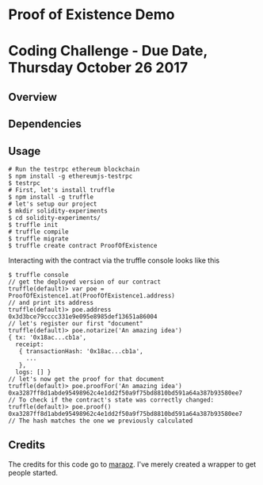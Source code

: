 # Proof of Existence Demo


# Coding Challenge - Due Date, Thursday October 26 2017

## Overview

## Dependencies

## Usage

```
# Run the testrpc ethereum blockchain
$ npm install -g ethereumjs-testrpc
$ testrpc
# First, let's install truffle
$ npm install -g truffle
# let's setup our project
$ mkdir solidity-experiments
$ cd solidity-experiments/
$ truffle init
# truffle compile
$ truffle migrate
$ truffle create contract ProofOfExistence
```

Interacting with the contract via the truffle console looks like this 

```
$ truffle console
// get the deployed version of our contract
truffle(default)> var poe = ProofOfExistence1.at(ProofOfExistence1.address)
// and print its address 
truffle(default)> poe.address
0x3d3bce79cccc331e9e095e8985def13651a86004
// let's register our first "document"
truffle(default)> poe.notarize('An amazing idea')
{ tx: '0x18ac...cb1a',
  receipt: 
   { transactionHash: '0x18ac...cb1a',
     ...
   },
  logs: [] }
// let's now get the proof for that document
truffle(default)> poe.proofFor('An amazing idea')
0xa3287ff8d1abde95498962c4e1dd2f50a9f75bd8810bd591a64a387b93580ee7
// To check if the contract's state was correctly changed:
truffle(default)> poe.proof()
0xa3287ff8d1abde95498962c4e1dd2f50a9f75bd8810bd591a64a387b93580ee7
// The hash matches the one we previously calculated
```


## Credits

The credits for this code go to [maraoz](https://github.com/maraoz/solidity-experiments). I've merely created a wrapper to get people started. 
